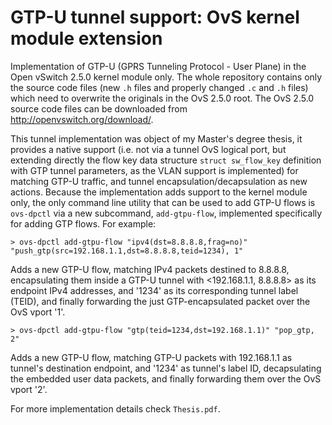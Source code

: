 # GTP-U tunnel support: OvS kernel module extension
Implementation of GTP-U (GPRS Tunneling Protocol - User Plane) in the Open vSwitch 2.5.0 kernel module only. The whole repository contains only the source code files (new `.h` files and properly changed `.c` and `.h` files) which need to overwrite the originals in the OvS 2.5.0 root. The OvS 2.5.0 source code files can be downloaded from http://openvswitch.org/download/.

This tunnel implementation was object of my Master's degree thesis, it provides a native support (i.e. not via a tunnel OvS logical port, but extending directly the flow key data structure `struct sw_flow_key` definition with GTP tunnel parameters, as the VLAN support is implemented) for matching GTP-U traffic, and tunnel encapsulation/decapsulation as new actions. Because the implementation adds support to the kernel module only, the only command line utility that can be used to add GTP-U flows is `ovs-dpctl` via a new subcommand, `add-gtpu-flow`, implemented specifically for adding GTP flows. For example:

	> ovs-dpctl add-gtpu-flow "ipv4(dst=8.8.8.8,frag=no)" "push_gtp(src=192.168.1.1,dst=8.8.8.8,teid=1234), 1"
Adds a new GTP-U flow, matching IPv4 packets destined to 8.8.8.8, encapsulating them inside a GTP-U tunnel with <192.168.1.1, 8.8.8.8> as its endpoint IPv4 addresses, and '1234' as its corresponding tunnel label (TEID), and finally forwarding the just GTP-encapsulated packet over the OvS vport '1'.

	> ovs-dpctl add-gtpu-flow "gtp(teid=1234,dst=192.168.1.1)" "pop_gtp, 2"
Adds a new GTP-U flow, matching GTP-U packets with 192.168.1.1 as tunnel's destination endpoint, and '1234' as tunnel's label ID, decapsulating the embedded user data packets, and finally forwarding them over the OvS vport '2'.

For more implementation details check `Thesis.pdf`.
